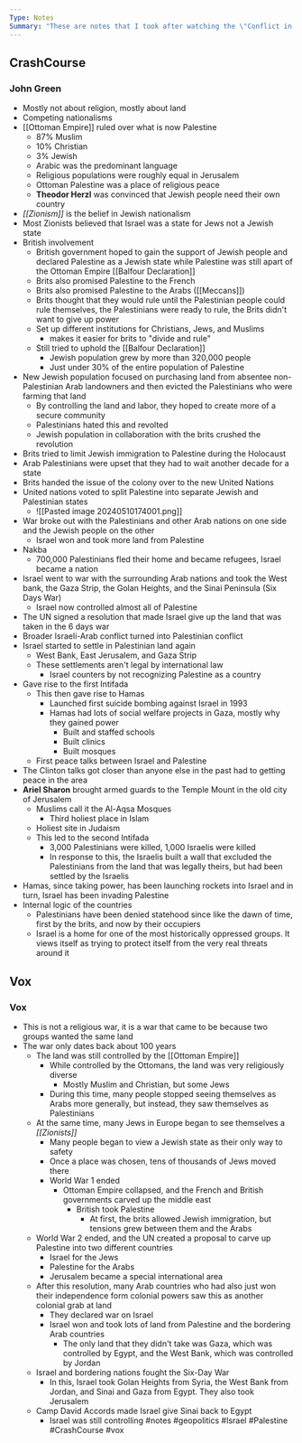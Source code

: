 ```yaml
---
Type: Notes
Summary: "These are notes that I took after watching the \"Conflict in Israel and Palestine through 2015: Crash Course World History #223\" video hosted by John Green. This was prompted by a discussion I had with Mitchell in which I realized that I didn't know a lot about the issue."
---
```


## CrashCourse
### John Green
- Mostly not about religion, mostly about land
- Competing nationalisms
- [[Ottoman Empire]] ruled over what is now Palestine
	- 87% Muslim
	- 10% Christian
	- 3% Jewish
	- Arabic was the predominant language
	- Religious populations were roughly equal in Jerusalem 
	- Ottoman Palestine was a place of religious peace
	- **Theodor Herzl** was convinced that Jewish people need their own country
- *[[Zionism]]* is the belief in Jewish nationalism
- Most Zionists believed that Israel was a state for Jews not a Jewish state
- British involvement
	- British government hoped to gain the support of Jewish people and declared Palestine as a Jewish state while Palestine was still apart of the Ottoman Empire [[Balfour Declaration]]
	- Brits also promised Palestine to the French
	- Brits also promised Palestine to the Arabs ([[Meccans]])
	- Brits thought that they would rule until the Palestinian people could rule themselves, the Palestinians were ready to rule, the Brits didn't want to give up power
	- Set up different institutions for Christians, Jews, and Muslims
		- makes it easier for brits to "divide and rule"
	- Still tried to uphold the [[Balfour Declaration]]
		- Jewish population grew by more than 320,000 people
		- Just under 30% of the entire population of Palestine
- New Jewish population focused on purchasing land from absentee non-Palestinian Arab landowners and then evicted the Palestinians who were farming that land
	- By controlling the land and labor, they hoped to create more of a secure community
	- Palestinians hated this and revolted
	- Jewish population in collaboration with the brits crushed the revolution
- Brits tried to limit Jewish immigration to Palestine during the Holocaust
- Arab Palestinians were upset that they had to wait another decade for a state
- Brits handed the issue of the colony over to the new United Nations
- United nations voted to split Palestine into separate Jewish and Palestinian states
	- ![[Pasted image 20240510174001.png]]
- War broke out with the Palestinians and other Arab nations on one side and the Jewish people on the other
	- Israel won and took more land from Palestine
- Nakba
	- 700,000 Palestinians fled their home and became refugees, Israel became a nation
- Israel went to war with the surrounding Arab nations and took the West bank, the Gaza Strip, the Golan Heights, and the Sinai Peninsula (Six Days War)
	- Israel now controlled almost all of Palestine
- The UN signed a resolution that made Israel give up the land that was taken in the 6 days war
- Broader Israeli-Arab conflict turned into Palestinian conflict
- Israel started to settle in Palestinian land again
	- West Bank, East Jerusalem, and Gaza Strip
	- These settlements aren't legal by international law
		- Israel counters by not recognizing Palestine as a country
- Gave rise to the first Intifada
	- This then gave rise to Hamas
		- Launched first suicide bombing against Israel in 1993
		- Hamas had lots of social welfare projects in Gaza, mostly why they gained power
			- Built and staffed schools
			- Built clinics
			- Built mosques
	- First peace talks between Israel and Palestine
- The Clinton talks got closer than anyone else in the past had to getting peace in the area
- **Ariel Sharon** brought armed guards to the Temple Mount in the old city of Jerusalem
	- Muslims call it the Al-Aqsa Mosques
		- Third holiest place in Islam
	- Holiest site in Judaism
	- This led to the second Intifada
		- 3,000 Palestinians were killed, 1,000 Israelis were killed
		- In response to this, the Israelis built a wall that excluded the Palestinians from the land that was legally theirs, but had been settled by the Israelis
- Hamas, since taking power, has been launching rockets into Israel and in turn, Israel has been invading Palestine
- Internal logic of the countries
	- Palestinians have been denied statehood since like the dawn of time, first by the brits, and now by their occupiers
	- Israel is a home for one of the most historically oppressed groups. It views itself as trying to protect itself from the very real threats around it

## Vox
### Vox
- This is not a religious war, it is a war that came to be because two groups wanted the same land
- The war only dates back about 100 years
	- The land was still controlled by the [[Ottoman Empire]]
		- While controlled by the Ottomans, the land was very religiously diverse
			- Mostly Muslim and Christian, but some Jews
		- During this time, many people stopped seeing themselves as Arabs more generally, but instead, they saw themselves as Palestinians
	- At the same time, many Jews in Europe began to see themselves a *[[Zionists]]*
		- Many people began to view a Jewish state as their only way to safety
		- Once a place was chosen, tens of thousands of Jews moved there
		- World War 1 ended
			- Ottoman Empire collapsed, and the French and British governments carved up the middle east
				- British took Palestine
					- At first, the brits allowed Jewish immigration, but tensions grew between them and the Arabs
	- World War 2 ended, and the UN created a proposal to carve up Palestine into two different countries
		- Israel for the Jews
		- Palestine for the Arabs
		- Jerusalem became a special international area
	- After this resolution, many Arab countries who had also just won their independence form colonial powers saw this as another colonial grab at land
		- They declared war on Israel
		- Israel won and took lots of land from Palestine and the bordering Arab countries
			- The only land that they didn't take was Gaza, which was controlled by Egypt, and the West Bank, which was controlled by Jordan
	- Israel and bordering nations fought the Six-Day War
		- In this, Israel took Golan Heights from Syria, the West Bank from Jordan, and Sinai and Gaza from Egypt. They also took Jerusalem
	- Camp David Accords made Israel give Sinai back to Egypt
		- Israel was still controlling
#notes
#geopolitics
#Israel
#Palestine
#CrashCourse 
#vox